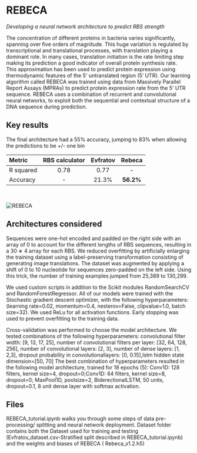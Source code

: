 # REBECA
_Developing a neural network architecture to predict RBS strength_

The concentration of different proteins in bacteria varies significantly, spanning over five orders of magnitude. This huge variation is regulated by transcriptional and translational processes, with translation playing a dominant role. In many cases, translation initiation is the rate limiting step making its prediction a good indicator of overall protein synthesis rate. <br /> This approximation has been used to predict protein expression using thermodynamic features of the 5' untranslated region (5’ UTR). Our learning algorithm called REBECA was trained using data from Massively Parallel Report Assays (MPRAs) to predict protein expression rate from the 5’ UTR sequence. REBECA uses a combination of recurrent and convolutional neural networks, to exploit both the sequential and contextual structure of a DNA sequence during prediction. 



## Key results
The final architecture had a 55% accuracy, jumping to 83% when allowing the predictions to be +/- one bin


| Metric| RBS calculator|  Evfratov | Rebeca  |
| :---         |     :---:      |  :---:        |     :---:       |
| R squared   | 0.78   | 0.77  |   -   |
| Accuracy    | -    |21.3%     | __56.2%__       |


<br>

![REBECA](https://user-images.githubusercontent.com/66125433/95323591-563eb980-0896-11eb-81e5-497eac279826.jpg)

## Architectures considered
Sequences were one-hot encoded and padded on the right side with an array of 0 to account for the different lengths of RBS sequences, resulting in a 30 ∗ 4 array for each RBS. We reduced overfitting by artificially enlarging the training dataset using a label-preserving transformation consisting of generating image translations. The dataset was augmented by applying a shift of 0 to 10 nucleotide for sequences zero-padded on the left side. Using this trick, the number of training examples jumped from 25,389 to 130,299. <br>


We used custom scripts in addition to the Scikit modules RandomSearchCV and RandomForestRegressor. All of our models were trained with the Stochastic gradient descent optimizer, with the following hyperparameters: (learning rate=0.02, momentum=0.4, nesterov=False, clipvalue=1.0, batch size=32). We used ReLu for all activation functions. Early stopping was used to prevent overfitting to the training data.<br>

Cross-validation was performed to choose the model architecture. We tested combinations of the following hyperparameters: convolutional filter width: [9, 13, 17, 25], number of convolutional filters per layer: [32, 64, 128, 256], number of convolutional layers: [2, 3], number of dense layers: [1, 2,3], dropout probability in convolutionallayers: [0, 0.15],lstm hidden state dimension=[50, 70]  The best combination of hyperparameters resulted in the following model architecture, trained for 18 epochs (5): Conv1D: 128 filters, kernel size=4, dropout=0;Conv1D: 64 filters, kernel size=8, dropout=0; MaxPool1D, poolsize=2, BiderectionalLSTM, 50 units, dropout=0.1, 8 unit dense layer with softmax activation.



## Files

REBECA_tutorial.ipynb walks you through some steps of data pre-processing/ splitting and neural network deployment. 
Dataset folder contains both the Dataset used for training and testing (Evfratov_dataset.csv-Stratified split described in REBECA_tutorial.ipynb) and the weights and biases of REBECA ( Rebeca_v1.2.h5)
